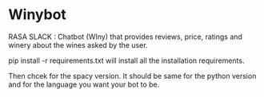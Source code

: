 # Winybot
RASA SLACK : Chatbot (WIny) that provides reviews, price, ratings and winery about the wines asked by the user.

pip install -r requirements.txt will install all the installation requirements.

Then chcek for the spacy version. It should be same for the python version and for the language you want your bot to be.
